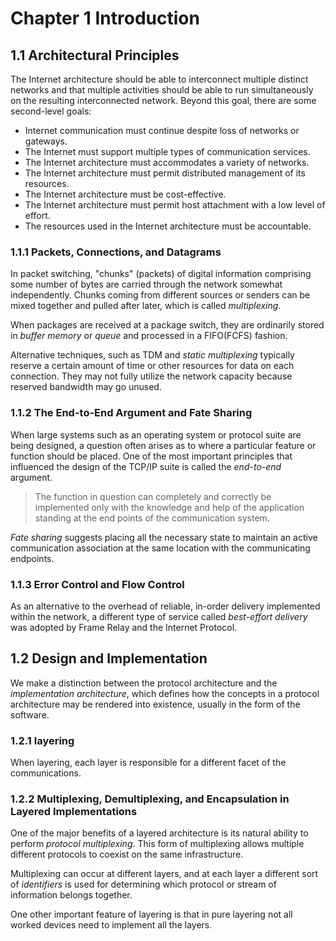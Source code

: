 # Chapter 1 Introduction

## 1.1 Architectural Principles

The Internet architecture should be able to interconnect multiple distinct networks
and that multiple activities should be able to run simultaneously on the resulting
interconnected network. Beyond this goal, there are some second-level goals:

+ Internet communication must continue despite loss of networks or gateways.
+ The Internet must support multiple types of communication services.
+ The Internet architecture must accommodates a variety of networks.
+ The Internet architecture must permit distributed management of its
resources.
+ The Internet architecture must be cost-effective.
+ The Internet architecture must permit host attachment with a low
level of effort.
+ The resources used in the Internet architecture must be accountable.

### 1.1.1 Packets, Connections, and Datagrams

In packet switching, "chunks" (packets) of digital information comprising
some number of bytes are carried through the network somewhat independently.
Chunks coming from different sources or senders can be mixed together and pulled after later,
which is called *multiplexing*.

When packages are received at a package switch, they are ordinarily stored in
*buffer memory* or *queue* and processed in a FIFO(FCFS) fashion.

Alternative techniques, such as TDM and *static multiplexing* typically reserve a
certain amount of time or other resources for data on each connection. They may not
fully utilize the network capacity because reserved bandwidth may go unused.

### 1.1.2 The End-to-End Argument and Fate Sharing

When large systems such as an operating system or protocol suite are being designed,
a question often arises as to where a particular feature or function should be
placed. One of the most important principles that influenced the design of the
TCP/IP suite is called the *end-to-end* argument.

> The function in question can completely and correctly be implemented only with
> the knowledge and help of the application standing at the end points of the
> communication system.

*Fate sharing* suggests placing all the necessary state to maintain an active
communication association at the same location with the communicating endpoints.

### 1.1.3 Error Control and Flow Control

As an alternative to the overhead of reliable, in-order delivery implemented
within the network, a different type of service called *best-effort delivery*
was adopted by Frame Relay and the Internet Protocol.

## 1.2 Design and Implementation

We make a distinction between the protocol architecture and the *implementation architecture*,
which defines how the concepts in a protocol architecture may be rendered into
existence, usually in the form of the software.

### 1.2.1 layering

When layering, each layer is responsible for a different facet of the communications.

### 1.2.2 Multiplexing, Demultiplexing, and Encapsulation in Layered Implementations

One of the major benefits of a layered architecture is its natural ability to perform
*protocol multiplexing*. This form of multiplexing allows multiple different protocols
to coexist on the same infrastructure.

Multiplexing can occur at different layers, and at each layer a different sort of
*identifiers* is used for determining which protocol or stream of information belongs
together.

One other important feature of layering is that in pure layering not all worked devices
need to implement all the layers.

